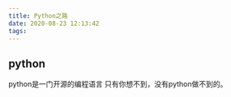```yaml
---
title: Python之路
date: 2020-08-23 12:13:42
tags:
---
```

## python

python是一门开源的编程语言
只有你想不到，没有python做不到的。